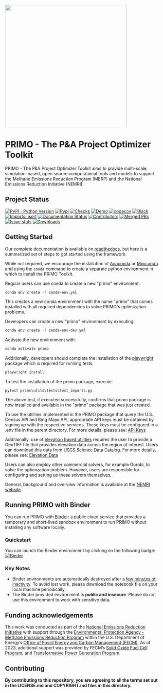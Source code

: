 <!-- ![PRIMO logo](docs/_static/logo-print-hd.jpg) -->
<img src="docs/_static/logo-print-hd.jpg" width="400px" alg="PRIMO logo"></img>

# PRIMO - The P&A Project Optimizer Toolkit

PRIMO - The P&A Project Optimizer Toolkit aims to provide multi-scale, simulation-based, open source
computational tools and models to support the Methane Emissions Reduction Program (MERP) and the National
Emissions Reduction Initiative (NEMRI).

## Project Status
[![PyPI - Python Version](https://img.shields.io/pypi/pyversions/primo-optimizer.svg)](https://pypi.org/project/primo-optimizer/)
[![Pypi](https://img.shields.io/pypi/v/primo-optimizer)](https://pypi.org/project/primo-optimizer/)
[![Checks](https://github.com/NEMRI-org/primo-optimizer/actions/workflows/checks.yml/badge.svg)](https://github.com/NEMRI-org/primo-optimizer/actions/workflows/checks.yml)
[![Demo](https://github.com/NEMRI-org/primo-optimizer/actions/workflows/demo.yml/badge.svg)](https://github.com/NEMRI-org/primo-optimizer/actions/workflows/demo.yml)
[![codecov](https://codecov.io/gh/NEMRI-org/primo-optimizer/graph/badge.svg?token=2T6L5J8C3P)](https://codecov.io/gh/NEMRI-org/primo-optimizer)
[![Black](https://img.shields.io/badge/code%20style-black-000000.svg)](https://github.com/psf/black)
[![Imports: isort](https://img.shields.io/badge/%20imports-isort-%231674b1?style=flat&labelColor=ef8336)](https://pycqa.github.io/isort/)
[![Documentation Status](https://readthedocs.org/projects/primo/badge/?version=latest)](https://primo.readthedocs.io/en/latest/?badge=latest)
[![Contributors](https://img.shields.io/github/contributors/NEMRI-org/primo-optimizer?style=plastic)](https://github.com/NEMRI-org/primo-optimizer/contributors)
[![Merged PRs](https://img.shields.io/github/issues-pr-closed-raw/NEMRI-org/primo-optimizer.svg?label=merged+PRs)](https://github.com/NEMRI-org/primo-optimizer/pulls?q=is:pr+is:merged)
[![Issue stats](https://isitmaintained.com/badge/resolution/NEMRI-org/primo-optimizer.svg)](https://isitmaintained.com/project/NEMRI-org/primo-optimizer)
[![Downloads](https://static.pepy.tech/badge/primo-optimizer)](https://pepy.tech/project/primo-optimizer)

## Getting Started

Our complete documentation is available on [readthedocs](https://primo.readthedocs.io/en/latest/), but here is a summarized set of steps to get started using the framework.

While not required, we encourage the installation of [Anaconda](https://www.anaconda.com/products/individual#Downloads) or [Miniconda](https://docs.conda.io/en/latest/miniconda.html) and using the `conda` command to create a separate python environment in which to install the PRIMO Toolkit.

Regular users can use conda to create a new "primo" environment.
```bash
conda env create -f conda-env.yml
```

This creates a new conda environment with the name "primo" that comes installed with all required dependencies to solve PRIMO's optimization problems.

Developers can create a new "primo" environment by executing:
```bash
conda env create -f conda-env-dev.yml
```

Activate the new environment with:
```bash
conda activate primo
```

Additionally, developers should complete the installation of the [playwright](https://playwright.dev/python/docs/intro) package which is required
for running tests.
```bash
playwright install
```

To test the installation of the primo package, execute:
```
pytest primo\utils\tests\test_imports.py
```
The above test, if executed successfully, confirms that primo package is now installed and available in the "primo" package that was just created.

To use the utilities implemented in the PRIMO package that query the U.S. Census API and Bing Maps API, appropriate API keys must be obtained
by signing up with the respective services. These keys must be configured in a .env file in the parent directory. For more details, please see:
[API Keys](https://primo.readthedocs.io/en/latest/method/api_keys.html)

Additionally, use of [elevation based utilities](https://primo.readthedocs.io/en/latest/Utilities/elevation_utils.html) requires the user to provide a GeoTIFF file that provides elevation data across the region of interest. Users can download this data from [USGS Science Data Catalog](https://data.usgs.gov/datacatalog/data/USGS:35f9c4d4-b113-4c8d-8691-47c428c29a5b). For more details, please see:
[Elevation Data]((https://primo.readthedocs.io/en/latest/method/elevation.html))

Users can also employ other commercial solvers, for example Gurobi, to solve the optimization problem. 
However, users are responsible for configuring and setting up these solvers themselves.

General, background and overview information is available at the [NEMRI website](https://edx.netl.doe.gov/nemri/).

## Running PRIMO with Binder

You can run PRIMO with [Binder](https://mybinder.org): a public cloud service that provides a temporary and short-lived sandbox environment to run PRIMO without installing any software locally.

### Quickstart

You can launch the Binder environment by clicking on the following badge: [![Binder](https://mybinder.org/badge_logo.svg)](https://mybinder.org/v2/gh/NEMRI-org/primo-optimizer/main?labpath=primo%2Fdemo%2F)

### Key Notes

* Binder environments are automatically destroyed after a [few minutes of inactivity](https://mybinder.readthedocs.io/en/latest/about/user-guidelines.html#how-long-will-my-binder-session-last). To avoid lost work, please download the notebook file on your local machine periodically.
* The Binder provided environment is **public and insecure**. Please do not use this environment to work with sensitive data.

## Funding acknowledgements

This work was conducted as part of the [National Emissions Reduction Initiative](https://edx.netl.doe.gov/nemri/)
with support through the [Environmental Protection Agency - Methane Emissions Reduction Program](https://www.epa.gov/inflation-reduction-act/methane-emissions-reduction-program)
within the U.S. Department of Energy’s [Office of Fossil Energy and Carbon Management (FECM)](https://www.energy.gov/fecm/office-fossil-energy-and-carbon-management).
As of 2023, additional support was provided by FECM’s [Solid Oxide Fuel Cell Program](https://www.energy.gov/fecm/science-innovation/clean-coal-research/solid-oxide-fuel-cells),
and [Transformative Power Generation Program](https://www.energy.gov/fecm/science-innovation/office-clean-coal-and-carbon-management/advanced-energy-systems/transformative).

## Contributing

**By contributing to this repository, you are agreeing to all the terms set out in the LICENSE.md and COPYRIGHT.md files in this directory.**
